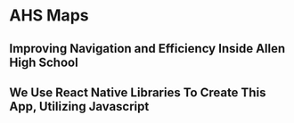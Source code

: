 # AHS Maps

## Improving Navigation and Efficiency Inside Allen High School

## We Use React Native Libraries To Create This App, Utilizing Javascript
